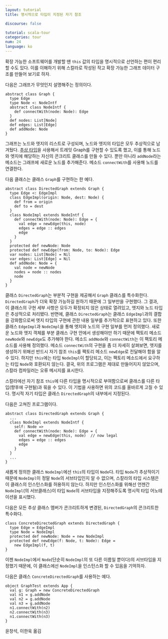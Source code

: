 ```yaml
---
layout: tutorial
title: 명시적으로 타입이 지정된 자기 참조

discourse: false

tutorial: scala-tour
categories: tour
num: 24
language: ko
---
```


확장 가능한 소프트웨어를 개발할 땐 `this` 값의 타입을 명시적으로 선언하는 편이 편리할 수도 있다. 이를 이해하기 위해 스칼라로 작성된 작고 확장 가능한 그래프 데이터 구조를 만들어 보기로 하자.

다음은 그래프가 무엇인지 설명해주는 정의이다.

    abstract class Graph {
      type Edge
      type Node <: NodeIntf
      abstract class NodeIntf {
        def connectWith(node: Node): Edge
      }
      def nodes: List[Node]
      def edges: List[Edge]
      def addNode: Node
    }

그래프는 노드와 엣지의 리스트로 구성되며, 노드와 엣지의 타입은 모두 추상적으로 남겨뒀다. [추상 타입](abstract-types.html)을 사용해서 트레잇 Graph를 구현할 수 있도록 했고, 이를 통해 노드와 엣지에 해당하는 자신의 콘크리트 클래스를 만들 수 있다. 뿐만 아니라 `addNode`라는 메소드는 그래프에 새로운 노드를 추가해준다. 메소드 `connectWith`를 사용해 노드를 연결한다.

다음 클래스는 클래스 `Graph`를 구현하는 한 예다.

    abstract class DirectedGraph extends Graph {
      type Edge <: EdgeImpl
      class EdgeImpl(origin: Node, dest: Node) {
        def from = origin
        def to = dest
      }
      class NodeImpl extends NodeIntf {
        def connectWith(node: Node): Edge = {
          val edge = newEdge(this, node)
          edges = edge :: edges
          edge
        }
      }
      protected def newNode: Node
      protected def newEdge(from: Node, to: Node): Edge
      var nodes: List[Node] = Nil
      var edges: List[Edge] = Nil
      def addNode: Node = {
        val node = newNode
        nodes = node :: nodes
        node
      }
    }

클래스 `DirectedGraph`는 부분적 구현을 제공해서 `Graph` 클래스를 특수화한다. `DirectedGraph`가 더욱 확장 가능하길 원하기 때문에 그 일부만을 구현했다. 그 결과, 이 클래스의 구현 세부 사항은 모두가 확정되지 않은 상태로 열려있고, 엣지와 노드 타입은 추상적으로 처리됐다. 반면에, 클래스 `DirectedGraph`는 클래스 `EdgeImpl`과의 결합을 강화함으로써 엣지 타입의 구현에 관한 내용 일부를 추가적으로 표현하고 있다. 또한 클래스 `EdgeImpl`과 `NodeImpl`을 통해 엣지와 노드의 구현 일부를 먼저 정의했다. 새로운 노드와 엣지 객체를 부분 클래스 구현 안에서 생성해야만 하기 때문에 팩토리 메소드 `newNode`와 `newEdge`도 추가해야 한다. 메소드 `addNode`와 `connectWith`는 이 팩토리 메소드를 사용해 정의했다. 메소드 `connectWith`의 구현을 좀 더 자세히 살펴보면, 엣지를 생성하기 위해선 반드시 자기 참조 `this`를 팩토리 메소드 `newEdge`로 전달해야 함을 알 수 있다. 하지만 `this`에는 타입 `NodeImpl`이 할당되고, 이는 팩토리 메소드에서 요구하는 타입 `Node`와 호환되지 않는다. 결국, 위의 프로그램은 제대로 만들어지지 않았으며, 스칼라 컴파일러는 오류 메시지를 표시한다.

스칼라에선 자기 참조 `this`에 다른 타입을 명시적으로 부여함으로써 클래스를 다른 타입(향후에 구현될)과 묶을 수 있다. 이 기법을 사용하면 위의 코드를 올바르게 고칠 수 있다. 명시적 자기 타입은 클래스 `DirectedGraph`의 내부에서 지정된다.

다음은 고쳐진 프로그램이다.

    abstract class DirectedGraph extends Graph {
      ...
      class NodeImpl extends NodeIntf {
        self: Node =>
        def connectWith(node: Node): Edge = {
          val edge = newEdge(this, node)  // now legal
          edges = edge :: edges
          edge
        }
      }
      ...
    }

새롭게 정의한 클래스 `NodeImpl`에선 `this`의 타입이 `Node`다. 타입 `Node`가 추상적이기 때문에 `NodeImpl`이 정말 `Node`의 서브타입인지 알 수 없으며, 스칼라의 타입 시스템은 이 클래스의 인스턴스화를 허용하지 않는다. 하지만 인스턴스화를 위해선 언젠간 `NodeImpl`(의 서브클래스)이 타입 `Node`의 서브타입을 지정해주도록 명시적 타입 어노테이션을 표시했다.

다음은 모든 추상 클래스 멤버가 콘크리트하게 변경된, `DirectedGraph`의 콘크리트한 특수화다.

    class ConcreteDirectedGraph extends DirectedGraph {
      type Edge = EdgeImpl
      type Node = NodeImpl
      protected def newNode: Node = new NodeImpl
      protected def newEdge(f: Node, t: Node): Edge =
        new EdgeImpl(f, t)
    }

이젠 `NodeImpl`에서 `Node`(단순히 `NodeImpl`의 또 다른 이름일 뿐이다)의 서브타입을 지정했기 때문에, 이 클래스에선 `NodeImpl`을 인스턴스화 할 수 있음을 기억하자.

다음은 클래스 `ConcreteDirectedGraph`를 사용하는 예다.

    object GraphTest extends App {
      val g: Graph = new ConcreteDirectedGraph
      val n1 = g.addNode
      val n2 = g.addNode
      val n3 = g.addNode
      n1.connectWith(n2)
      n2.connectWith(n3)
      n1.connectWith(n3)
    }

윤창석, 이한욱 옮김